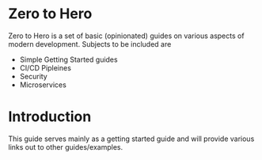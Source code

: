 # Zero to Hero
Zero to Hero is a set of basic (opinionated) guides on various aspects of modern development. Subjects to be included are
* Simple Getting Started guides
* CI/CD Pipleines
* Security
* Microservices

# Introduction
This guide serves mainly as a getting started guide and will provide various links out to other guides/examples.

